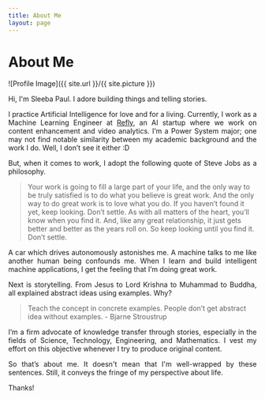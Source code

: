 ```yaml
---
title: About Me
layout: page
---
```


# About Me

![Profile Image]({{ site.url }}/{{ site.picture }})
<br />

Hi, I'm Sleeba Paul. I adore building things and telling stories.
<p style="text-align: justify">
I practice Artificial Intelligence for love and for a living. Currently, I work as a Machine Learning Engineer at <a target = "_blank" href="http://refly.it/">Refly</a>, an AI startup where we work on content enhancement and video analytics. I’m a Power System major; one may not find notable similarity between my academic background and the work I do. Well, I don’t see it either :D
</p>
<p style="text-align: justify">
But, when it comes to work, I adopt the following quote of Steve Jobs as a philosophy.
</p>

>Your work is going to fill a large part of your life, and the only way to be truly satisfied is to do what you believe is great work. And the only way to do great work is to love what you do. If you haven’t found it yet, keep looking. Don’t settle. As with all matters of the heart, you’ll know when you find it. And, like any great relationship, it just gets better and better as the years roll on. So keep looking until you find it. Don’t settle.

<p style="text-align: justify">
A car which drives autonomously astonishes me. A machine talks to me like another human being confounds me. When I learn and build intelligent machine applications, I get the feeling that I’m doing great work.
</p>
<p style="text-align: justify">
Next is storytelling. From Jesus to Lord Krishna to Muhammad to Buddha, all explained abstract ideas using examples. Why?
</p>

>Teach the concept in concrete examples. People don’t get abstract idea without examples. - Bjarne Stroustrup

<p style="text-align: justify">
I’m a firm advocate of knowledge transfer through stories, especially in the fields of Science, Technology, Engineering, and Mathematics. I vest my effort on this objective whenever I try to produce original content.
</p>
<p style="text-align: justify">
So that’s about me. It doesn't mean that I'm well-wrapped by these sentences. Still, it conveys the fringe of my perspective about life.  
</p>
Thanks!